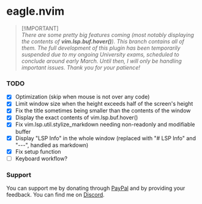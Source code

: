 # eagle.nvim
> [!IMPORTANT]\
> _There are some pretty big features coming (most notably displaying the contents of **vim.lsp.buf.hover()**). This branch contains all of them. The full development of this plugin has been temporarily suspended due to my ongoing University exams, scheduled to conclude around early March. Until then, I will only be handling important issues. Thank you for your patience!_
### TODO
- [x] Optimization (skip when mouse is not over any code)
- [x] Limit window size when the height exceeds half of the screen's height
- [x] Fix the title sometimes being smaller than the contents of the window
- [x] Display the exact contents of vim.lsp.buf.hover()
- [x] Fix vim.lsp.util.stylize_markdown needing non-readonly and modifiable buffer
- [x] Display "LSP Info" in the whole window (replaced with "# LSP Info" and "---", handled as markdown)
- [x] Fix setup function
- [ ] Keyboard workflow?
### Support
You can support me by donating through [PayPal](https://www.paypal.com/paypalme/soulis1256) and by providing your feedback. You can find me on [Discord](https://discord.com/users/319490489411829761).
